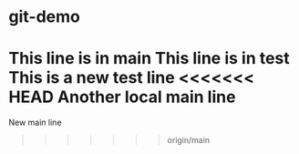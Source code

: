 # git-demo

This line is in main
This line is in test
This is a new test line
<<<<<<< HEAD
Another local main line
=======
New main line
>>>>>>> origin/main
